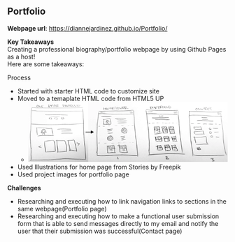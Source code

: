 
## Portfolio

**Webpage url**: https://diannejardinez.github.io/Portfolio/


**Key Takeaways**<br>
Creating a professional biography/portfolio webpage by using Github Pages as a host!<br>
Here are some takeaways:

Process

- Started with starter HTML code to customize site
- Moved to a temaplate HTML code from HTML5 UP
	- ![](https://github.com/diannejardinez/diannejardinez.github.io/blob/master/Portfolio/images/bothdraft_pages.png)
- Used Illustrations for home page from Stories by Freepik
- Used project images for portfolio page



**Challenges**

- Researching and executing how to link navigation links to sections in the same webpage(Portfolio page)
- Researching and executing how to make a functional user submission form that is able to send messages directly to my email and notify the user that their submission was successful(Contact page)




